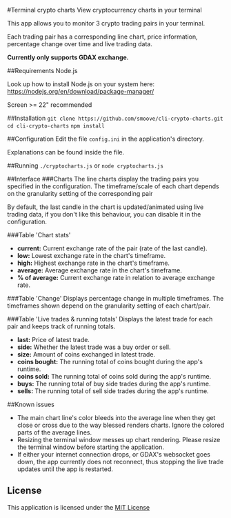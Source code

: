 #Terminal crypto charts
View cryptocurrency charts in your terminal

This app allows you to monitor 3 crypto trading pairs in your terminal.

Each trading pair has a corresponding line chart, price information, percentage change over time and live trading data.

**Currently only supports GDAX exchange.**

##Requirements
Node.js

Look up how to install Node.js on your system here:
https://nodejs.org/en/download/package-manager/

Screen >= 22" recommended

##Installation
`git clone https://github.com/smoove/cli-crypto-charts.git`
`cd cli-crypto-charts`
`npm install`

##Configuration
Edit the file `config.ini` in the application's directory.

Explanations can be found inside the file.

##Running
`./cryptocharts.js` or `node cryptocharts.js`

##Interface
###Charts
The line charts display the trading pairs you specified in the configuration.
The timeframe/scale of each chart depends on the granularity setting of the corresponding pair

By default, the last candle in the chart is updated/animated using live trading data, if you don't like this behaviour, you can disable it in the configuration.

###Table 'Chart stats'
- **current:** Current exchange rate of the pair (rate of the last candle).
- **low:** Lowest exchange rate in the chart's timeframe.
- **high:** Highest exchange rate in the chart's timeframe.
- **average:** Average exchange rate in the chart's timeframe.
- **% of average:** Current exchange rate in relation to average exchange rate.

###Table 'Change'
Displays percentage change in multiple timeframes. The timeframes shown depend on the granularity setting of each chart/pair.

###Table 'Live trades & running totals'
Displays the latest trade for each pair and keeps track of running totals.

- **last:** Price of latest trade.
- **side:** Whether the latest trade was a buy order or sell.
- **size:** Amount of coins exchanged in latest trade.
- **coins bought:** The running total of coins bought during the app's runtime.
- **coins sold:** The running total of coins sold during the app's runtime.
- **buys:** The running total of buy side trades during the app's runtime.
- **sells:** The running total of sell side trades during the app's runtime.

##Known issues
- The main chart line's color bleeds into the average line when they get close or cross due to the way blessed renders charts. Ignore the colored parts of the average lines.
- Resizing the terminal window messes up chart rendering. Please resize the terminal window before starting the application.
- If either your internet connection drops, or GDAX's websocket goes down, the app currently does not reconnect, thus stopping the live trade updates until the app is restarted.

## License
This application is licensed under the [MIT License](http://opensource.org/licenses/MIT)